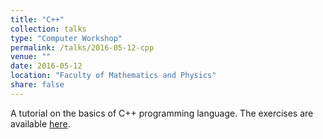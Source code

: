 ```yaml
---
title: "C++"
collection: talks
type: "Computer Workshop"
permalink: /talks/2016-05-12-cpp
venue: ""
date: 2016-05-12
location: "Faculty of Mathematics and Physics"
share: false
---
```


A tutorial on the basics of C++ programming language. The exercises are available
[here](https://github.com/jureslak/racunalniske-delavnice/tree/master/fmf/c%2B%2B).

<!--
vim: spell spelllang=en:
-->
